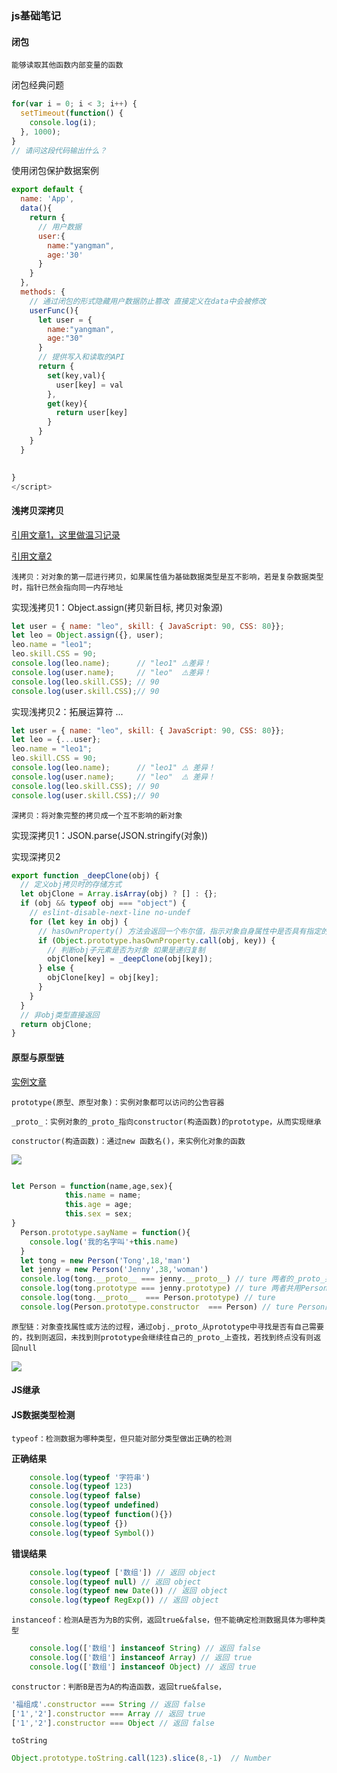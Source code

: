



### js基础笔记

#### 闭包

`能够读取其他函数内部变量的函数`

闭包经典问题

```js
for(var i = 0; i < 3; i++) {
  setTimeout(function() {
    console.log(i);
  }, 1000);
}
// 请问这段代码输出什么？
```

使用闭包保护数据案例

```js
export default {
  name: 'App',
  data(){
    return {
      // 用户数据
      user:{
        name:"yangman",
        age:'30'
      }
    }
  },
  methods: {
    // 通过闭包的形式隐藏用户数据防止篡改 直接定义在data中会被修改
    userFunc(){
      let user = {
        name:"yangman",
        age:"30"
      }
      // 提供写入和读取的API 
      return {
        set(key,val){
          user[key] = val
        },
        get(key){
          return user[key]
        }
      }
    }
  }

  
}
</script>
```



#### 浅拷贝深拷贝

[引用文章1，这里做温习记录](https://juejin.cn/post/6844903798696067080#heading-29)

[引用文章2](https://mp.weixin.qq.com/s/DDvsfWiyMsJFwN2JOp3_JA)

`浅拷贝：对对象的第一层进行拷贝，如果属性值为基础数据类型是互不影响，若是复杂数据类型时，指针已然会指向同一内存地址`

实现浅拷贝1：Object.assign(拷贝新目标, 拷贝对象源)

```js
let user = { name: "leo", skill: { JavaScript: 90, CSS: 80}};
let leo = Object.assign({}, user);
leo.name = "leo1";
leo.skill.CSS = 90;
console.log(leo.name);      // "leo1" ⚠️差异！
console.log(user.name);     // "leo"  ⚠️差异！
console.log(leo.skill.CSS); // 90
console.log(user.skill.CSS);// 90
```

实现浅拷贝2：拓展运算符 ...

```js
let user = { name: "leo", skill: { JavaScript: 90, CSS: 80}};
let leo = {...user};
leo.name = "leo1";
leo.skill.CSS = 90;
console.log(leo.name);      // "leo1" ⚠️ 差异！
console.log(user.name);     // "leo"  ⚠️ 差异！
console.log(leo.skill.CSS); // 90
console.log(user.skill.CSS);// 90
```

`深拷贝：将对象完整的拷贝成一个互不影响的新对象`

实现深拷贝1：JSON.parse(JSON.stringify(对象))

实现深拷贝2

```js
export function _deepClone(obj) {
  // 定义obj拷贝时的存储方式
  let objClone = Array.isArray(obj) ? [] : {};
  if (obj && typeof obj === "object") {
    // eslint-disable-next-line no-undef
    for (let key in obj) {
      // hasOwnProperty() 方法会返回一个布尔值，指示对象自身属性中是否具有指定的属性
      if (Object.prototype.hasOwnProperty.call(obj, key)) {
        // 判断obj子元素是否为对象 如果是递归复制
        objClone[key] = _deepClone(obj[key]);
      } else {
        objClone[key] = obj[key];
      }
    }
  }
  // 非obj类型直接返回
  return objClone;
}
```



#### 原型与原型链

[实例文章](https://zhuanlan.zhihu.com/p/35790971)

`prototype(原型、原型对象)：实例对象都可以访问的公告容器`

`_proto_：实例对象的_proto_指向constructor(构造函数)的prototype，从而实现继承`

`constructor(构造函数)：通过new 函数名()，来实例化对象的函数`

![](https://pic4.zhimg.com/v2-1ae63b09f2f38aee29efc79f1400b8d3_r.jpg)

```js

let Person = function(name,age,sex){
            this.name = name;
            this.age = age;
            this.sex = sex;
}
  Person.prototype.sayName = function(){
    console.log('我的名字叫'+this.name)
  }
  let tong = new Person('Tong',18,'man')
  let jenny = new Person('Jenny',38,'woman')
  console.log(tong.__proto__ === jenny.__proto__) // ture 两者的_proto_共用Person的原型
  console.log(tong.prototype === jenny.prototype) // ture 两者共用Person的原型
  console.log(tong.__proto__  === Person.prototype) // ture
  console.log(Person.prototype.constructor  === Person) // ture Person的原型的实例对象指回自身
```

`原型链：对象查找属性或方法的过程，通过obj._proto_从prototype中寻找是否有自己需要的，找到则返回，未找到则prototype会继续往自己的_proto_上查找，若找到终点没有则返回null`

![](https://s4.ax1x.com/2021/12/14/ojAoxf.png)



#### JS继承

#### JS数据类型检测

`typeof：检测数据为哪种类型，但只能对部分类型做出正确的检测`

**正确结果**

```js
    console.log(typeof '字符串')
    console.log(typeof 123)
    console.log(typeof false)
    console.log(typeof undefined)
    console.log(typeof function(){})
    console.log(typeof {})
    console.log(typeof Symbol())
```

**错误结果**

```js
	console.log(typeof ['数组']) // 返回 object
    console.log(typeof null) // 返回 object
    console.log(typeof new Date()) // 返回 object
    console.log(typeof RegExp()) // 返回 object
```

`instanceof：检测A是否为为B的实例，返回true&false，但不能确定检测数据具体为哪种类型`

```js
    console.log(['数组'] instanceof String) // 返回 false
    console.log(['数组'] instanceof Array) // 返回 true
    console.log(['数组'] instanceof Object) // 返回 true
```



`constructor：判断B是否为A的构造函数，返回true&false，`

```js
'福组成'.constructor === String // 返回 false
['1','2'].constructor === Array // 返回 true
['1','2'].constructor === Object // 返回 false
```

`toString`

```js
Object.prototype.toString.call(123).slice(8,-1)  // Number
```





